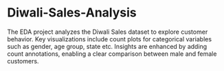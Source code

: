 # Diwali-Sales-Analysis
 The EDA project analyzes the Diwali Sales dataset to explore customer  behavior. Key visualizations include count plots for categorical variables such as gender, age group, state etc.  Insights are enhanced by adding count annotations, enabling a clear comparison between male and female customers. 
